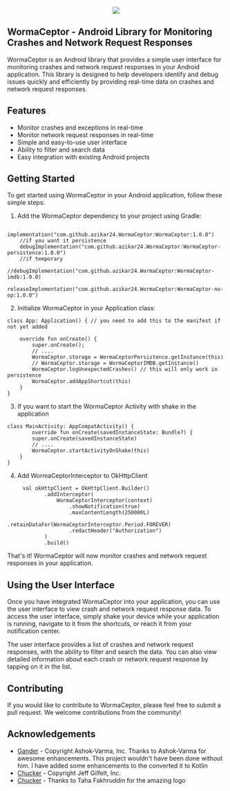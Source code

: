 <p align="center"><img src="https://azikar24.com/wp-content/uploads/2023/03/WormaCeptor.png"/></p>


## WormaCeptor - Android Library for Monitoring Crashes and Network Request Responses

WormaCeptor is an Android library that provides a simple user interface for monitoring crashes and network request responses in your Android application. This library is designed to help developers identify and debug issues quickly and efficiently by providing real-time data on crashes and network request responses.


## Features

- Monitor crashes and exceptions in real-time
- Monitor network request responses in real-time
- Simple and easy-to-use user interface
- Ability to filter and search data
- Easy integration with existing Android projects

## Getting Started

To get started using WormaCeptor in your Android application, follow these simple steps:

1. Add the WormaCeptor dependency to your project using Gradle:
```
	implementation("com.github.azikar24.WormaCeptor:WormaCeptor:1.0.0")
	//if you want it persistence
    debugImplementation("com.github.azikar24.WormaCeptor:WormaCeptor-persistence:1.0.0")
    //if temporary
    //debugImplementation("com.github.azikar24.WormaCeptor:WormaCeptor-imdb:1.0.0)
	releaseImplementation("com.github.azikar24.WormaCeptor:WormaCeptor-no-op:1.0.0")
```
2.    Initialize WormaCeptor in your Application class:

```
class App: Application() { // you need to add this to the manifest if not yet added
   
    override fun onCreate() {
        super.onCreate();
        // ....
        WormaCeptor.storage = WormaCeptorPersistence.getInstance(this)
        // WormaCeptor.storage = WormaCeptorIMDB.getInstance()
        WormaCeptor.logUnexpectedCrashes() // this will only work in persistence
        WormaCeptor.addAppShortcut(this)
    }
}
```
3. If you want to start the WormaCeptor Activity with shake in the application
```
class MainActivity: AppCompatActivity() {
        override fun onCreate(savedInstanceState: Bundle?) {
        super.onCreate(savedInstanceState)
        // ....
        WormaCeptor.startActivityOnShake(this)
    }
}
```

4. Add WormaCeptorInterceptor to OkHttpClient
```
     val okHttpClient = OkHttpClient.Builder()
            .addInterceptor(
                WormaCeptorInterceptor(context)
                    .showNotification(true)
                    .maxContentLength(250000L)
                    .retainDataFor(WormaCeptorInterceptor.Period.FOREVER)
                    .redactHeader("Authorization")
            )
            .build()
```
That's it! WormaCeptor will now monitor crashes and network request responses in your application.
## Using the User Interface

Once you have integrated WormaCeptor into your application, you can use the user interface to view crash and network request response data. To access the user interface, simply shake your device while your application is running, navigate to it from the shortcuts, or reach it from your notification center.

The user interface provides a list of crashes and network request responses, with the ability to filter and search the data. You can also view detailed information about each crash or network request response by tapping on it in the list.
## Contributing

If you would like to contribute to WormaCeptor, please feel free to submit a pull request. We welcome contributions from the community!

## Acknowledgements
 - [Gander](https://github.com/Ashok-Varma/Gander) - Copyright Ashok-Varma, Inc.
 Thanks to Ashok-Varma for awesome enhancements. This project wouldn't have been done without him. I have added some enhancements to the converted it to Kotlin
 - [Chucker](https://github.com/jgilfelt/chuck) - Copyright Jeff Gilfelt, Inc.
 - [Chucker](https://www.linkedin.com/in/tahafakhruddin) - Thanks to Taha Fakhruddin for the amazing logo
